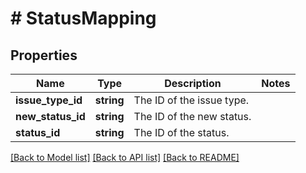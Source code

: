 # # StatusMapping

## Properties

Name | Type | Description | Notes
------------ | ------------- | ------------- | -------------
**issue_type_id** | **string** | The ID of the issue type. |
**new_status_id** | **string** | The ID of the new status. |
**status_id** | **string** | The ID of the status. |

[[Back to Model list]](../../README.md#models) [[Back to API list]](../../README.md#endpoints) [[Back to README]](../../README.md)
